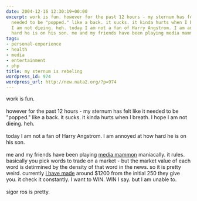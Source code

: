 ```yaml
---
date: 2004-12-16 12:30:19+00:00
excerpt: work is fun. however for the past 12 hours - my sternum has felt like it
  needed to be "popped." like a back. it sucks. it kinda hurts when I breath. I hope
  I am not dieing. heh. today I am not a fan of Harry Angstrom. I am annoyed at how
  hard he is on his son. me and my friends have been playing media mammon...
tags:
- personal-experience
- health
- media
- entertainment
- php
title: my sternum is rebeling
wordpress_id: 974
wordpress_url: http://new.nata2.org/?p=974
---
```


work is fun. <br/><br/>however for the past 12 hours - my sternum has felt like it needed to be "popped." like a back. it sucks. it kinda hurts when I breath. I hope I am not dieing. heh. <br/><br/>today I am not a fan of Harry Angstrom. I am annoyed at how hard he is on his son. <br/><br/>me and my friends have been playing <a href="http://mediamammon.drunkmenworkhere.org/about.php">media mammon</a> maniacally. it rules. basically you pick words to trade on a market - but the market value of each word is detirmined by the density of that word in the news. so it is pretty weird. currently <a href="http://mediamammon.drunkmenworkhere.org/portfolio.php?uid=2607">i have made</a> around $1200 from the initial 250 they give you. it check it constantly. I want to WIN. WIN I say.  but I am unable to. <br/><br/>sigor ros is pretty.